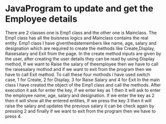 # JavaProgram to update and get the Employee details
There are 2 classes one is Emp1 class and the other one is Mainclass.
The Emp1 class has all the buisness logics and Mainclass contains the real entity.
Emp1 class I have giventhedatemembers like name, age, salary and designation which are required to create the methods like Create,Display, Raisesalary and Exit from the page.
In the create method inputs are given by the user, after creating the user details they can be read by using Display method, If we want to Raise the salary of theemployee then we have to call the raisesalary mothod and if we want to exit from the program then we have to call Exit mathod.
To call these four mothods i have used switch case, 1 for Create, 2 for Display, 3 for Raise Salary and 4 for Exit
In the main class I have created the object of the Emp1 class and call the methods.
After execution it ask for enter the key, if we enter key as 1 then it will ask to enter the employee name, age, salary and designation. If we enter the key as 2 then it will show all the entered entities, If we press the key 3 then it will raise the salary and updates the previous salary it can be check again by pressing 2 and finally if we want to exit from the program then we have to press 4.
